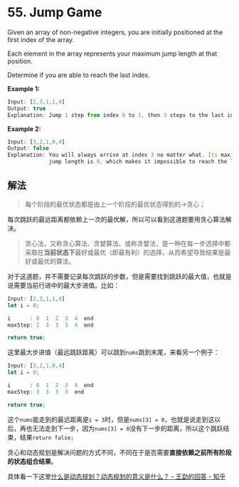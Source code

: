 # 55. Jump Game

Given an array of non-negative integers, you are initially positioned at the first index of the array.

Each element in the array represents your maximum jump length at that position.

Determine if you are able to reach the last index.

**Example 1:**

```js
Input: [2,3,1,1,4]
Output: true
Explanation: Jump 1 step from index 0 to 1, then 3 steps to the last index.
```

**Example 2:**

```js
Input: [3,2,1,0,4]
Output: false
Explanation: You will always arrive at index 3 no matter what. Its maximum
             jump length is 0, which makes it impossible to reach the last index.
```

## 解法

> 每个阶段的最优状态都是由上一个阶段的最优状态得到的->贪心；

每次跳跃的最远距离都依赖上一次的最优解，所以可以看到这道题要用贪心算法解决。

> 贪心法，又称贪心算法、贪婪算法、或称贪婪法，是一种在每一步选择中都采取在**当前状态下**最好或最优（即最有利）的选择，从而希望导致结果是最好或最优的算法。

对于这道题，并不需要记录每次跳跃的步数，但是需要找到跳跃的最大值，也就是说需要当前行进中的最大步进值。比如：

```js
Input: [2,3,1,1,4]
let i = 0;

i      : 0  1  2  3  4  end
maxStep: 2  3  3  3  4  end

return true;
```

这里最大步进值（最远跳跃距离）可以跳到`nums`跳到末尾，来看另一个例子：

```js
Input: [3,2,1,0,4]
let i = 0;

i      : 0  1  2  3  4  end
maxStep: 3  3  3  3  end

return true;

```

这个`nums`能走到的最远距离是`i = 3`时，但是`nums[3] = 0`，也就是说走到这以后，再也无法走到下一步，因为`nums[3] = 0`没有下一步的距离，所以这个跳跃结束，结果`return false;`

贪心和动态规划是解决问题的方式不同，不同在于是否需要**直接依赖之前所有阶段的状态组合结果**。

具体看一下这里[什么是动态规划？动态规划的意义是什么？ - 王勐的回答 - 知乎](https://www.zhihu.com/question/23995189/answer/35429905)
